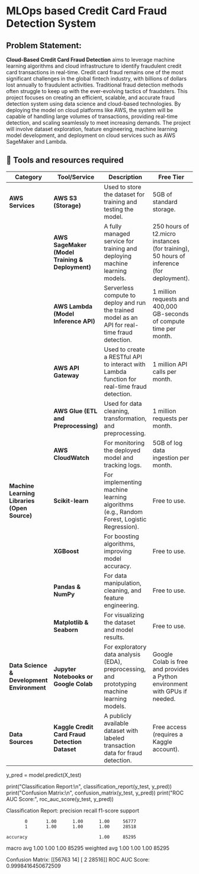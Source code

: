 # MLOps based Credit Card Fraud Detection System

## **Problem Statement:**

**Cloud-Based Credit Card Fraud Detection** aims to leverage machine learning algorithms and cloud infrastructure to identify fraudulent credit card transactions in real-time. Credit card fraud remains one of the most significant challenges in the global fintech industry, with billions of dollars lost annually to fraudulent activities. Traditional fraud detection methods often struggle to keep up with the ever-evolving tactics of fraudsters. This project focuses on creating an efficient, scalable, and accurate fraud detection system using data science and cloud-based technologies. By deploying the model on cloud platforms like AWS, the system will be capable of handling large volumes of transactions, providing real-time detection, and scaling seamlessly to meet increasing demands. The project will involve dataset exploration, feature engineering, machine learning model development, and deployment on cloud services such as AWS SageMaker and Lambda.

## 🔧 Tools and resources required
| **Category** | **Tool/Service** | **Description** | **Free Tier** |
| --- | --- | --- | --- |
| **AWS Services** | **AWS S3 (Storage)** | Used to store the dataset for training and testing the model. | 5GB of standard storage. |
|  | **AWS SageMaker (Model Training & Deployment)** | A fully managed service for training and deploying machine learning models. | 250 hours of t2.micro instances (for training), 50 hours of inference (for deployment). |
|  | **AWS Lambda (Model Inference API)** | Serverless compute to deploy and run the trained model as an API for real-time fraud detection. | 1 million requests and 400,000 GB-seconds of compute time per month. |
|  | **AWS API Gateway** | Used to create a RESTful API to interact with Lambda function for real-time fraud detection. | 1 million API calls per month. |
|  | **AWS Glue (ETL and Preprocessing)** | Used for data cleaning, transformation, and preprocessing. | 1 million requests per month. |
|  | **AWS CloudWatch** | For monitoring the deployed model and tracking logs. | 5GB of log data ingestion per month. |
| **Machine Learning Libraries (Open Source)** | **Scikit-learn** | For implementing machine learning algorithms (e.g., Random Forest, Logistic Regression). | Free to use. |
|  | **XGBoost** | For boosting algorithms, improving model accuracy. | Free to use. |
|  | **Pandas & NumPy** | For data manipulation, cleaning, and feature engineering. | Free to use. |
|  | **Matplotlib & Seaborn** | For visualizing the dataset and model results. | Free to use. |
| **Data Science & Development Environment** | **Jupyter Notebooks or Google Colab** | For exploratory data analysis (EDA), preprocessing, and prototyping machine learning models. | Google Colab is free and provides a Python environment with GPUs if needed. |
| **Data Sources** | **Kaggle Credit Card Fraud Detection Dataset** | A publicly available dataset with labeled transaction data for fraud detection. | Free access (requires a Kaggle account). |


y_pred = model.predict(X_test)

print("Classification Report:\n", classification_report(y_test, y_pred))
print("Confusion Matrix:\n", confusion_matrix(y_test, y_pred))
print("ROC AUC Score:", roc_auc_score(y_test, y_pred))
     
Classification Report:
               precision    recall  f1-score   support

           0       1.00      1.00      1.00     56777
           1       1.00      1.00      1.00     28518

    accuracy                           1.00     85295
   macro avg       1.00      1.00      1.00     85295
weighted avg       1.00      1.00      1.00     85295

Confusion Matrix:
 [[56763    14]
 [    2 28516]]
ROC AUC Score: 0.9998416450672509
